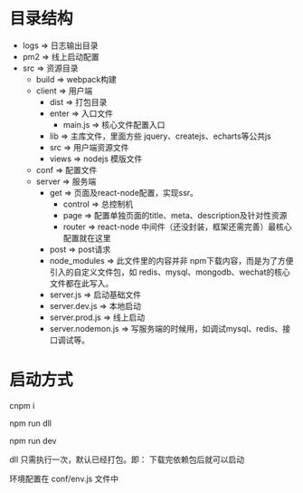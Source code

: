 # 目录结构
+ logs => 日志输出目录
+ pm2 => 线上启动配置
+ src => 资源目录
  + build => webpack构建
  + client => 用户端
    + dist => 打包目录
    + enter => 入口文件
      + main.js => 核心文件配置入口
    + lib => 主库文件，里面方些  jquery、createjs、echarts等公共js
    + src => 用户端资源文件
    + views => nodejs 模版文件
  + conf => 配置文件
  + server => 服务端
    + get => 页面及react-node配置，实现ssr。
      + control => 总控制机
      + page => 配置单独页面的title、meta、description及针对性资源
      + router => react-node 中间件（还没封装，框架还需完善）最核心配置就在这里
    + post => post请求
    + node_modules => 此文件里的内容并非 npm下载内容，而是为了方便引入的自定义文件包，如 redis、mysql、mongodb、wechat的核心文件都在此写入。
    + server.js => 启动基础文件
    + server.dev.js => 本地启动
    + server.prod.js => 线上启动
    + server.nodemon.js => 写服务端的时候用，如调试mysql、redis、接口调试等。

# 启动方式
cnpm i 

npm run dll 

npm run dev 

dll 只需执行一次，默认已经打包。即： 下载完依赖包后就可以启动

环境配置在 conf/env.js 文件中

